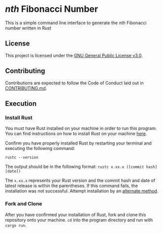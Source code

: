 # *nth* Fibonacci Number

This is a simple command line interface to generate the *nth* Fibonacci number written in Rust

## License

This project is licensed under the [GNU General Public License v3.0](https://github.com/AspenJames/nth_fibonacci_number/blob/master/LICENSE).

## Contributing

Contributions are expected to follow the Code of Conduct laid out in [CONTRIBUTING.md](https://github.com/AspenJames/nth_fibonacci_number/blob/master/CONTRIBUTING.md).

## Execution

### Install Rust

You must have Rust installed on your machine in order to run this program. You can find instructions on how to install Rust on your machine [here](https://www.rust-lang.org/en-US/install.html).

Confirm you have properly installed Rust by restarting your terminal and executing the following command:

`rustc --version`

The output should be in the following format:  `rustc x.xx.x ([commit hash] [date])`

The `x.xx.x` represents your Rust version and the commit hash and date of latest release is within the parentheses. If this command fails, the installation was not successful. Attempt installation by an [alternate method](https://www.rust-lang.org/en-US/other-installers.html).

### Fork and Clone

After you have confirmed your installation of Rust, fork and clone this repository onto your machine. `cd` into the program directory and run with `cargo run`. 
